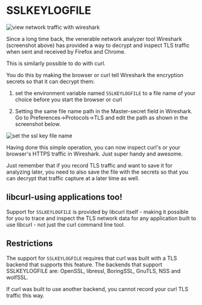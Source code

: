# SSLKEYLOGFILE

![view network traffic with wireshark](wireshark-screenshot.png)

Since a long time back, the venerable network analyzer tool Wireshark
(screenshot above) has provided a way to decrypt and inspect TLS traffic when
sent and received by Firefox and Chrome.

This is similarly possible to do with curl.

You do this by making the browser or curl tell Wireshark the encryption
secrets so that it can decrypt them:

1. set the environment variable named `SSLKEYLOGFILE` to a file name of your
choice before you start the browser or curl

2. Setting the same file name path in the Master-secret field in Wireshark. Go
to Preferences->Protocols->TLS and edit the path as shown in the screenshot
below.

![set the ssl key file name](wireshark-ssl-master-secret.png)

Having done this simple operation, you can now inspect curl's or your
browser's HTTPS traffic in Wireshark. Just super handy and awesome.

Just remember that if you record TLS traffic and want to save it for analyzing
later, you need to also save the file with the secrets so that you can decrypt
that traffic capture at a later time as well.

## libcurl-using applications too!

Support for `SSLKEYLOGFILE` is provided by libcurl itself - making it possible
for you to trace and inspect the TLS network data for any application built to
use libcurl - not just the curl command line tool.

## Restrictions

The support for `SSLKEYLOGFILE` requires that curl was built with a TLS
backend that supports this feature. The backends that support SSLKEYLOGFILE
are: OpenSSL, libressl, BoringSSL, GnuTLS, NSS and wolfSSL.

If curl was built to use another backend, you cannot record your curl TLS
traffic this way.
